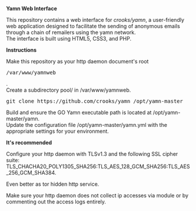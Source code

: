 <b>Yamn Web Interface</b><br>
<p>This repository contains a web interface for <em>crooks/yamn</em>, a user-friendly web application designed to facilitate the sending of anonymous emails through a chain of remailers using the yamn network.<br> 
The interface is built using HTML5, CSS3, and PHP.</p>

<b>Instructions</b><br>
<p>Make this repository as your http daemon document's root <pre>/var/www/yamnweb</pre>.<br>
Create a subdirectory pool/ in /var/www/yamnweb.</p>
<pre>git clone https://github.com/crooks/yamn /opt/yamn-master </pre>
<p>Build and ensure the GO Yamn executable path is located at /opt/yamn-master/yamn.<br>
Update the configuration file /opt/yamn-master/yamn.yml with the appropriate settings for your environment.</p>

<b>It's recommended</b><br> 
<p>Configure your http daemon with TLSv1.3 and the following SSL cipher suite: TLS_CHACHA20_POLY1305_SHA256:TLS_AES_128_GCM_SHA256:TLS_AES_256_GCM_SHA384.</p>
<p>Even better as tor hidden http service.</p>
<p>Make sure your http daemon does not collect ip accesses via module or by commenting out the access logs entirely.<br>

